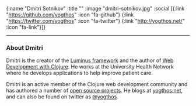 {:name  "Dmitri Sotnikov"
 :title ""
 :image "dmitri-sotnikov.jpg"
 :social [{:link "https://github.com/yogthos" :icon "fa-github"}
 		  {:link "https://twitter.com/yogthos" :icon "fa-twitter"}
 		  {:link "http://yogthos.net/" :icon "fa-link"}]}


---

### About Dmitri

Dmitri is the creator of the [Luminus framework](http://www.luminusweb.net/) and the author of [Web Development with Clojure](https://www.amazon.com/gp/product/1680500821). He works at the University Health Network where he develops applications to help improve patient care.

Dmitri is an active member of the Clojure web development community and has authored a number of [open source projects](https://github.com/yogthos). He blogs at [yogthos.net](http://yogthos.net/), and can also be found on twitter as [@yogthos](https://twitter.com/yogthos).